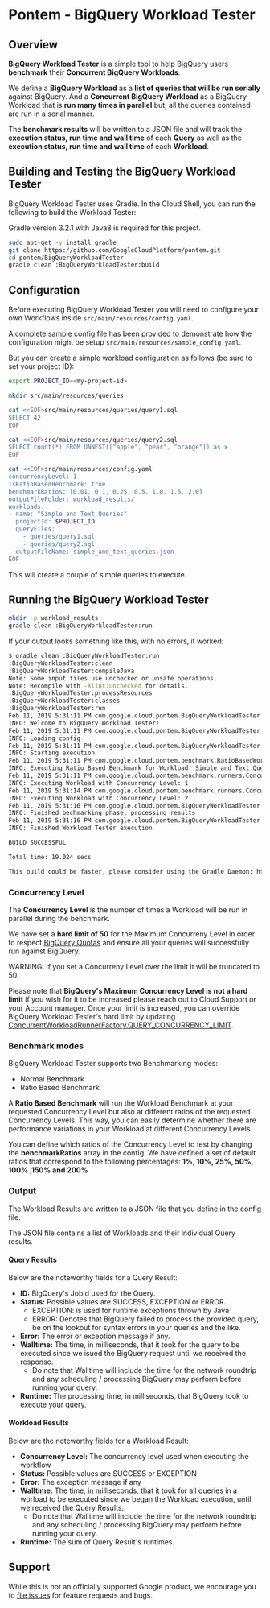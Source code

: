 # Pontem - BigQuery Workload Tester

## Overview

**BigQuery Workload Tester** is a simple tool to help BigQuery users
**benchmark** their **Concurrent BigQuery Workloads**.

We define a **BigQuery Workload** as a **list of queries that will be run
serially** against BigQuery. And a **Concurrent BigQuery Workload** as a
BigQuery Workload that is **run many times in parallel** but, all the queries
contained are run in a serial manner.

The **benchmark results** will be written to a JSON file and will track the
**execution status, run time and wall time** of each **Query** as well as the
**execution status, run time and wall time** of each **Workload**.

## Building and Testing the BigQuery Workload Tester

BigQuery Workload Tester uses Gradle. In the Cloud Shell, you can run the following
to build the Workload Tester:

Gradle version 3.2.1 with Java8 is required for this project.
```bash
sudo apt-get -y install gradle
git clone https://github.com/GoogleCloudPlatform/pontem.git
cd pontem/BigQueryWorkloadTester
gradle clean :BigQueryWorkloadTester:build
```

## Configuration

Before executing BigQuery Workload Tester you will need to configure your own
Workflows inside `src/main/resources/config.yaml`.

A complete sample config file has been provided to demonstrate how the configuration
might be setup `src/main/resources/sample_config.yaml`.

But you can create a simple workload configuration as follows (be sure to set your project ID):

```bash
export PROJECT_ID=<my-project-id>

mkdir src/main/resources/queries

cat <<EOF>src/main/resources/queries/query1.sql
SELECT 42
EOF

cat <<EOF>src/main/resources/queries/query2.sql
SELECT count(*) FROM UNNEST(["apple", "pear", "orange"]) as x
EOF

cat <<EOF>src/main/resources/config.yaml
concurrencyLevel: 1
isRatioBasedBenchmark: true
benchmarkRatios: [0.01, 0.1, 0.25, 0.5, 1.0, 1.5, 2.0]
outputFileFolder: workload_results/
workloads:
- name: "Simple and Text Queries"
  projectId: $PROJECT_ID
  queryFiles:
    - queries/query1.sql
    - queries/query2.sql
  outputFileName: simple_and_text_queries.json
EOF
```

This will create a couple of simple queries to execute.

## Running the BigQuery Workload Tester

```bash
mkdir -p workload_results
gradle clean :BigQueryWorkloadTester:run
```

If your output looks something like this, with no errors, it worked:

```bash
$ gradle clean :BigQueryWorkloadTester:run
:BigQueryWorkloadTester:clean
:BigQueryWorkloadTester:compileJava
Note: Some input files use unchecked or unsafe operations.
Note: Recompile with -Xlint:unchecked for details.
:BigQueryWorkloadTester:processResources
:BigQueryWorkloadTester:classes
:BigQueryWorkloadTester:run
Feb 11, 2019 5:31:11 PM com.google.cloud.pontem.BigQueryWorkloadTester main
INFO: Welcome to BigQuery Workload Tester!
Feb 11, 2019 5:31:11 PM com.google.cloud.pontem.BigQueryWorkloadTester main
INFO: Loading config
Feb 11, 2019 5:31:11 PM com.google.cloud.pontem.BigQueryWorkloadTester main
INFO: Starting execution
Feb 11, 2019 5:31:11 PM com.google.cloud.pontem.benchmark.RatioBasedWorkloadBenchmark run
INFO: Executing Ratio Based Benchmark for Workload: Simple and Text Queries
Feb 11, 2019 5:31:11 PM com.google.cloud.pontem.benchmark.runners.ConcurrentWorkloadRunner run
INFO: Executing Workload with Concurrency Level: 1
Feb 11, 2019 5:31:14 PM com.google.cloud.pontem.benchmark.runners.ConcurrentWorkloadRunner run
INFO: Executing Workload with Concurrency Level: 2
Feb 11, 2019 5:31:16 PM com.google.cloud.pontem.BigQueryWorkloadTester main
INFO: Finished bechmarking phase, processing results
Feb 11, 2019 5:31:16 PM com.google.cloud.pontem.BigQueryWorkloadTester main
INFO: Finished Workload Tester execution

BUILD SUCCESSFUL

Total time: 19.024 secs

This build could be faster, please consider using the Gradle Daemon: https://docs.gradle.org/2.12/userguide/gradle_daemon.html
```

### Concurrency Level

The **Concurrency Level** is the number of times a Workload will be run in
parallel during the benchmark.

We have set a **hard limit of 50** for the Maximum Concurreny Level in order to
respect [BigQuery Quotas](https://cloud.google.com/bigquery/quotas) and ensure
all your queries will successfully run against BigQuery.

WARNING: If you set a Concurreny Level over the limit it will be truncated to
50.

Please note that **BigQuery's Maximum Concurrency Level is not a hard limit** if
you wish for it to be increased please reach out to Cloud Support or your
Account manager. Once your limit is increased, you can override BigQuery
Workload Tester's hard limit by updating
[ConcurrentWorkloadRunnerFactory.QUERY_CONCURRENCY_LIMIT](https://github.com/GoogleCloudPlatform/pontem/blob/9e7e27a3c03e6da9a0dc77c41e182a6b25693516/BigQueryWorkloadTester/src/main/java/com/google/cloud/pontem/benchmark/runners/ConcurrentWorkloadRunnerFactory.java#L38).

### Benchmark modes

BigQuery Workload Tester supports two Benchmarking modes:

*   Normal Benchmark
*   Ratio Based Benchmark

A **Ratio Based Benchmark** will run the Workload Benchmark at your requested
Concurrency Level but also at different ratios of the requested Concurrency
Levels. This way, you can easily determine whether there are performance
variations in your Workload at different Concurrency Levels.

You can define which ratios of the Concurrency Level to test by changing the
**benchmarkRatios** array in the config. We have defined a set of default ratios
that correspond to the following percentages: **1%, 10%, 25%, 50%, 100% ,150%
and 200%**

### Output

The Workload Results are written to a JSON file that you define in the config
file.

The JSON file contains a list of Workloads and their individual Query results.

#### Query Results

Below are the noteworthy fields for a Query Result:

*   **ID:** BigQuery's JobId used for the Query.
*   **Status:** Possible values are SUCCESS, EXCEPTION or ERROR.
    *   EXCEPTION: is used for runtime exceptions thrown by Java
    *   ERROR: Denotes that BigQuery failed to process the provided query, be on
        the lookout for syntax errors in your queries and the like.
*   **Error:** The error or exception message if any.
*   **Walltime:** The time, in milliseconds, that it took for the query to be
    executed since we isued the BigQuery request until we received the response.
    *   Do note that Walltime will include the time for the network roundtrip
        and any scheduling / processing BigQuery may perform before running your
        query.
*   **Runtime:** The processing time, in milliseconds, that BigQuery took to
    execute your query.

#### Workload Results

Below are the noteworthy fields for a Workload Result:

*   **Concurrency Level:** The concurrency level used when executing the
    workflow
*   **Status:** Possible values are SUCCESS or EXCEPTION
*   **Error:** The exception message if any
*   **Walltime:** The time, in milliseconds, that it took for all queries in a
    worload to be executed since we began the Workload execution, until we
    received the Query Results.
    *   Do note that Walltime will include the time for the network roundtrip
        and any scheduling / processing BigQuery may perform before running your
        query.
*   **Runtime:** The sum of Query Result's runtimes.

## Support

While this is not an officially supported Google product, we encourage you to
[file issues](https://github.com/GoogleCloudPlatform/pontem/issues/new) for
feature requests and bugs.

